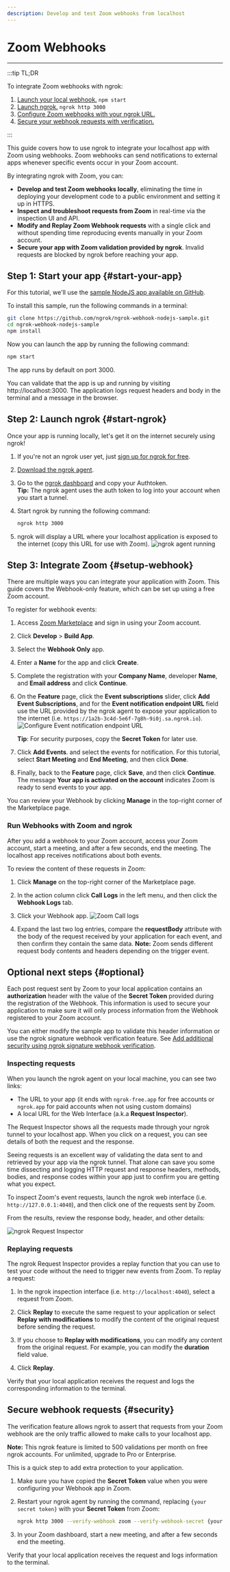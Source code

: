 ```yaml
---
description: Develop and test Zoom webhooks from localhost
---
```


# Zoom Webhooks

---

:::tip TL;DR

To integrate Zoom webhooks with ngrok:

1. [Launch your local webhook.](#start-your-app) `npm start`
1. [Launch ngrok.](#start-ngrok) `ngrok http 3000`
1. [Configure Zoom webhooks with your ngrok URL.](#setup-webhook)
1. [Secure your webhook requests with verification.](#security)

:::

This guide covers how to use ngrok to integrate your localhost app with Zoom using webhooks.
Zoom webhooks can send notifications to external apps whenever specific events occur in your Zoom account.

By integrating ngrok with Zoom, you can:

- **Develop and test Zoom webhooks locally**, eliminating the time in deploying your development code to a public environment and setting it up in HTTPS.
- **Inspect and troubleshoot requests from Zoom** in real-time via the inspection UI and API.
- **Modify and Replay Zoom Webhook requests** with a single click and without spending time reproducing events manually in your Zoom account.
- **Secure your app with Zoom validation provided by ngrok**. Invalid requests are blocked by ngrok before reaching your app.

## **Step 1**: Start your app {#start-your-app}

For this tutorial, we'll use the [sample NodeJS app available on GitHub](https://github.com/ngrok/ngrok-webhook-nodejs-sample).

To install this sample, run the following commands in a terminal:

```bash
git clone https://github.com/ngrok/ngrok-webhook-nodejs-sample.git
cd ngrok-webhook-nodejs-sample
npm install
```

Now you can launch the app by running the following command:

```bash
npm start
```

The app runs by default on port 3000.

You can validate that the app is up and running by visiting http://localhost:3000. The application logs request headers and body in the terminal and a message in the browser.

## **Step 2**: Launch ngrok {#start-ngrok}

Once your app is running locally, let's get it on the internet securely using ngrok!

1. If you're not an ngrok user yet, just [sign up for ngrok for free](https://ngrok.com/signup).

1. [Download the ngrok agent](https://ngrok.com/download).

1. Go to the [ngrok dashboard](https://dashboard.ngrok.com) and copy your Authtoken. <br />
   **Tip:** The ngrok agent uses the auth token to log into your account when you start a tunnel.
1. Start ngrok by running the following command:

   ```bash
   ngrok http 3000
   ```

1. ngrok will display a URL where your localhost application is exposed to the internet (copy this URL for use with Zoom).
   ![ngrok agent running](/img/integrations/launch_ngrok_tunnel.png)

## **Step 3**: Integrate Zoom {#setup-webhook}

There are multiple ways you can integrate your application with Zoom. This guide covers the Webhook-only feature, which can be set up using a free Zoom account.

To register for webhook events:

1. Access [Zoom Marketplace](https://marketplace.Zoom.us/) and sign in using your Zoom account.

1. Click **Develop** > **Build App**.

1. Select the **Webhook Only** app.

1. Enter a **Name** for the app and click **Create**.

1. Complete the registration with your **Company Name**, developer **Name**, and **Email address** and click **Continue**.

1. On the **Feature** page, click the **Event subscriptions** slider, click **Add Event Subscriptions**, and for the **Event notification endpoint URL** field use the URL provided by the ngrok agent to expose your application to the internet (i.e. `https://1a2b-3c4d-5e6f-7g8h-9i0j.sa.ngrok.io`).
   ![Configure Event notification endpoint URL](img/ngrok_url_configuration_zoom.png)

   **Tip**: For security purposes, copy the **Secret Token** for later use.

1. Click **Add Events**. and select the events for notification. For this tutorial, select **Start Meeting** and **End Meeting**, and then click **Done**.

1. Finally, back to the **Feature** page, click **Save**, and then click **Continue**.
   The message **Your app is activated on the account** indicates Zoom is ready to send events to your app.

You can review your Webhook by clicking **Manage** in the top-right corner of the Marketplace page.

### Run Webhooks with Zoom and ngrok

After you add a webhook to your Zoom account, access your Zoom account, start a meeting, and after a few seconds, end the meeting.
The localhost app receives notifications about both events.

To review the content of these requests in Zoom:

1. Click **Manage** on the top-right corner of the Marketplace page.

1. In the action column click **Call Logs** in the left menu, and then click the **Webhook Logs** tab.

1. Click your Webhook app.
   ![Zoom Call logs](img/review_zoom_call_logs.png)

1. Expand the last two log entries, compare the **requestBody** attribute with the body of the request received by your application for each event, and then confirm they contain the same data.
   **Note:** Zoom sends different request body contents and headers depending on the trigger event.

## Optional next steps {#optional}

Each post request sent by Zoom to your local application contains an **authorization** header with the value of the **Secret Token** provided during the registration of the Webhook.
This information is used to secure your application to make sure it will only process information from the Webhook registered to your Zoom account.

You can either modify the sample app to validate this header information or use the ngrok signature webhook verification feature. See [Add additional security using ngrok signature webhook verification](#security).

### Inspecting requests

When you launch the ngrok agent on your local machine, you can see two links:

- The URL to your app (it ends with `ngrok-free.app` for free accounts or `ngrok.app` for paid accounts when not using custom domains)
- A local URL for the Web Interface (a.k.a **Request Inspector**).

The Request Inspector shows all the requests made through your ngrok tunnel to your localhost app. When you click on a request, you can see details of both the request and the response.

Seeing requests is an excellent way of validating the data sent to and retrieved by your app via the ngrok tunnel. That alone can save you some time dissecting and logging HTTP request and response headers, methods, bodies, and response codes within your app just to confirm you are getting what you expect.

To inspect Zoom's event requests, launch the ngrok web interface (i.e. `http://127.0.0.1:4040`), and then click one of the requests sent by Zoom.

From the results, review the response body, header, and other details:

![ngrok Request Inspector](img/ngrok_introspection_zoom_hooks.png)

### Replaying requests

The ngrok Request Inspector provides a replay function that you can use to test your code without the need to trigger new events from Zoom. To replay a request:

1. In the ngrok inspection interface (i.e. `http://localhost:4040`), select a request from Zoom.

1. Click **Replay** to execute the same request to your application or select **Replay with modifications** to modify the content of the original request before sending the request.

1. If you choose to **Replay with modifications**, you can modify any content from the original request. For example, you can modify the **duration** field value.

1. Click **Replay**.

Verify that your local application receives the request and logs the corresponding information to the terminal.

## Secure webhook requests {#security}

The verification feature allows ngrok to assert that requests from your Zoom webhook are the only traffic allowed to make calls to your localhost app.

**Note:** This ngrok feature is limited to 500 validations per month on free ngrok accounts. For unlimited, upgrade to Pro or Enterprise.

This is a quick step to add extra protection to your application.

1. Make sure you have copied the **Secret Token** value when you were configuring your Webhook app in Zoom.

1. Restart your ngrok agent by running the command, replacing `{your secret token}` with your **Secret Token** from Zoom:

   ```bash
   ngrok http 3000 --verify-webhook zoom --verify-webhook-secret {your secret token}
   ```

1. In your Zoom dashboard, start a new meeting, and after a few seconds end the meeting.

Verify that your local application receives the request and logs information to the terminal.
